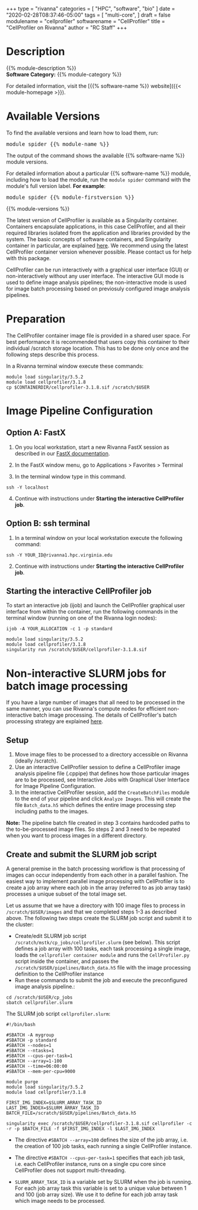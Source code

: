 +++
type = "rivanna"
categories = [
  "HPC",
  "software",
  "bio"
]
date = "2020-02-28T08:37:46-05:00"
tags = [
  "multi-core",
]
draft = false
modulename = "cellprofiler"
softwarename = "CellProfiler"
title = "CellProfiler on Rivanna"
author = "RC Staff"
+++

# Description
{{% module-description %}}
<br>
**Software Category:** {{% module-category %}}

For detailed information, visit the [{{% software-name %}} website]({{< module-homepage >}}).

# Available Versions
To find the available versions and learn how to load them, run:
<pre>module spider {{% module-name %}}</pre>

The output of the command shows the available {{% software-name %}} module versions.

For detailed information about a particular {{% software-name %}} module, including how to load the module, run the `module spider` command with the module's full version label. __For example__:
<pre>module spider {{% module-firstversion %}}</pre>

{{% module-versions %}}

The latest version of CellProfiler is available as a Singularity container.  Containers encapsulate applications, in this case CellProfiler, and all their required libraries isolated from the application and libraries provided by the system. The basic concepts of software containers, and Singularity container in particular, are explained [here](/userinfo/rivanna/software/containers).  We recommend using the latest CellProfiler container version whenever possible.  Please contact us for help with this package.

CellProfiler can be run interactively with a graphical user interface (GUI) or non-interactively without any user interface.  The interactive GUI mode is used to define image analysis pipelines; the non-interactive mode is used for image batch processing based on previosuly configured image analysis pipelines.  


# Preparation
The CellProfiler container image file is provided in a shared user space.  For best performance it is recommended that users copy this container to their individual /scratch storage location.  This has to be done only once and the following steps describe this process.

In a Rivanna terminal window execute these commands:
```
module load singularity/3.5.2
module load cellprofiler/3.1.8
cp $CONTAINERDIR/cellprofiler-3.1.8.sif /scratch/$USER
```

# Image Pipeline Configuration

## Option A: FastX

1. On you local workstation, start a new Rivanna FastX session as described in our [FastX documentation](/userinfo/rivanna/logintools/fastx).

2. In the FastX window menu, go to Applications > Favorites > Terminal

3. In the terminal window type in this command.
```
ssh -Y localhost
```

4. Continue with instructions under **Starting the interactive CellProfiler job**.



## Option B: ssh terminal

1. In a terminal window on your local workstation execute the following command:
```
ssh -Y YOUR_ID@rivanna1.hpc.virginia.edu
```

2. Continue with instructions under **Starting the interactive CellProfiler job**.



## Starting the interactive CellProfiler job

To start an interactive job (ijob) and launch the CellProfiler graphical user interface from within the container, run the following commands in the terminal window (running on one of the Rivanna login nodes):
```
ijob -A YOUR_ALLOCATION -c 1 -p standard
```
```
module load singularity/3.5.2
module load cellprofiler/3.1.8
singularity run /scratch/$USER/cellprofiler-3.1.8.sif
```

# Non-interactive SLURM jobs for batch image processing
If you have a large number of images that all need to be processed in the same manner, you can use Rivanna's compute nodes for efficient non-interactive batch image processing. The details of CellProfiler's batch processing strategy are explained [here](http://cellprofiler-manual.s3.amazonaws.com/CellProfiler-3.1.9/help/other_batch.html).

## Setup

1. Move image files to be processed to a directory accessible on Rivanna (ideally /scratch).
2. Use an interactive CellProfiler session to define a CellProfiler image analysis pipeline file (.cppipe) that defines how those particular images are to be processed,  see Interactive Jobs with Graphical User Interface for Image Pipeline Configuration.
3. In the interactive CellProfiler session, add the `CreateBatchFiles` module to the end of your pipeline and click `Analyze Images`. This will create the file `Batch_data.h5` which defines the entire image processing step including paths to the images.

**Note:**  The pipeline batch file created in step 3 contains hardcoded paths to the to-be-processed image files. So steps 2 and 3 need to be repeated when you want to process images in a different directory.

## Create and submit the SLURM job script

A general premise in the batch processing workflow is that processing of images can occur independently from each other in a parallel fashion.  The easiest way to implement parallel image processing with CellProfiler is to create a job array where each job in the array (referred to as job array task) processes a unique subset of the total image set.  

Let us assume that we have a directory with 100 image files to process in `/scratch/$USER/images` and that we completed steps 1-3 as described above.  The following two steps create the SLURM job script and submit it to the cluster:

+ Create/edit SLURM job script `/scratch/mstk/cp_jobs/cellprofiler.slurm` (see below).  This script
defines a job array with 100 tasks, each task processing a single image,
loads the `cellprofiler container module` and runs the `CellProfiler.py` script inside the container, and
passes the `/scratch/$USER/pipelines/Batch_data.h5` file with the image processing definition to the CellProfiler instance
+ Run these commands to submit the job and execute the preconfigured image analysis pipeline.:
```
cd /scratch/$USER/cp_jobs
sbatch cellprofiler.slurm
```

The SLURM job script `cellprofiler.slurm`:
```
#!/bin/bash

#SBATCH -A mygroup
#SBATCH -p standard
#SBATCH --nodes=1
#SBATCH --ntasks=1
#SBATCH --cpus-per-task=1
#SBATCH --array=1-100
#SBATCH --time=06:00:00
#SBATCH --mem-per-cpu=9000

module purge
module load singularity/3.5.2
module load cellprofiler/3.1.8

FIRST_IMG_INDEX=$SLURM_ARRAY_TASK_ID
LAST_IMG_INDEX=$SLURM_ARRAY_TASK_ID
BATCH_FILE=/scratch/$USER/pipelines/Batch_data.h5

singularity exec /scratch/$USER/cellprofiler-3.1.8.sif cellprofiler -c -r -p $BATCH_FILE -f $FIRST_IMG_INDEX -l $LAST_IMG_INDEX
```


+ The directive `#SBATCH --array=100` defines the size of the job array, i.e. the creation of 100 job tasks, each running a single CellProfiler instance.

+ The directive `#SBATCH --cpus-per-task=1` specifies that each job task, i.e. each CellProfiler instance, runs on a single cpu core since CellProfiler does not support multi-threading.

+ `SLURM_ARRAY_TASK_ID` is a variable set by SLURM when the job is running. For each job array task this variable is set to a unique value between 1 and 100 (job array size). We use it to define for each job array task which image needs to be processed.
